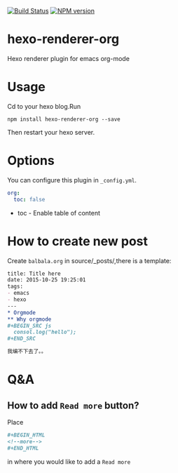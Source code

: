 [![Build Status](https://travis-ci.org/CodeFalling/hexo-renderer-org.svg)](https://travis-ci.org/CodeFalling/hexo-renderer-org)
[![NPM version](https://badge.fury.io/js/hexo-renderer-org.svg)](http://badge.fury.io/js/hexo-renderer-org)
# hexo-renderer-org
Hexo renderer plugin for emacs org-mode

# Usage

Cd to your hexo blog.Run

```shell
npm install hexo-renderer-org --save
```

Then restart your hexo server.

# Options

You can configure this plugin in `_config.yml`.

```yml
org:
  toc: false
```

- toc - Enable table of content

# How to create new post

Create `balbala.org` in source/_posts/,there is a template:

```org
title: Title here
date: 2015-10-25 19:25:01
tags:
- emacs
- hexo
---
* Orgmode
** Why orgmode
#+BEGIN_SRC js
  consol.log("hello");
#+END_SRC

我编不下去了。。

```

# Q&A

## How to add `Read more` button?

Place

```org
#+BEGIN_HTML
<!--more-->
#+END_HTML
```

in where you would like to add a `Read more`

